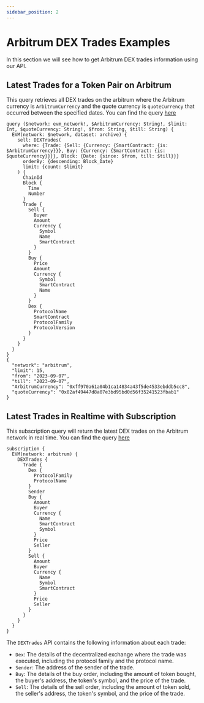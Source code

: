 ```yaml
---
sidebar_position: 2
---
```


# Arbitrum DEX Trades Examples

In this section we will see how to get Arbitrum DEX trades information using our API.


<head>
<meta name="title" content="Arbitrum Decentralized Exchange Data with Arbitrum DEX Trades API"/>
<meta name="description" content="Get on-chain data of any Arbitrum Arbitrumd DEX through our DEX Trades API."/>
<meta name="keywords" content="Arbitrum DEX Trades api,Arbitrum DEX Trades python api,Arbitrum DEX Trades token api,Arbitrum Dex NFT api, DEX Trades scan api, DEX Trades api, DEX Trades api docs, DEX Trades crypto api, DEX Trades blockchain api,Arbitrum network api, Arbitrum web3 api"/>
<meta name="robots" content="index, follow"/>
<meta http-equiv="Content-Type" content="text/html; charset=utf-8"/>
<meta name="language" content="English"/>

<!-- Open Graph / Facebook -->

<meta property="og:type" content="website" />
<meta
  property="og:title"
  content="How to Get Arbitrum Decentralized Exchange Data with Arbitrum DEX Trades API"
/>
<meta
  property="og:description"
  content="Get on-chain data of any Arbitrum Arbitrumd DEX through our DEX Trades API."
/>

<!-- Twitter -->

<meta property="twitter:card" content="summary_large_image" />
<meta property="twitter:title" content="How to Get Arbitrum Decentralized Exchange Data with Arbitrum DEX Trades API" />
<meta property="twitter:description" content="Get on-chain data of any Arbitrum Arbitrumd DEX through our DEX Trades API." />
</head>

## Latest Trades for a Token Pair on Arbitrum

This query retrieves all DEX trades on the arbitrum where the Arbitrum currency is `ArbitrumCurrency` and the quote currency is `quoteCurrency` that occurred between the specified dates.
You can find the query [here](https://ide.bitquery.io/Pair-last-trades_2)

```
query ($network: evm_network!, $ArbitrumCurrency: String!, $limit: Int, $quoteCurrency: String!, $from: String, $till: String) {
  EVM(network: $network, dataset: archive) {
    sell: DEXTrades(
      where: {Trade: {Sell: {Currency: {SmartContract: {is: $ArbitrumCurrency}}}, Buy: {Currency: {SmartContract: {is: $quoteCurrency}}}}, Block: {Date: {since: $from, till: $till}}}
      orderBy: {descending: Block_Date}
      limit: {count: $limit}
    ) {
      ChainId
      Block {
        Time
        Number
      }
      Trade {
        Sell {
          Buyer
          Amount
          Currency {
            Symbol
            Name
            SmartContract
          }
        }
        Buy {
          Price
          Amount
          Currency {
            Symbol
            SmartContract
            Name
          }
        }
        Dex {
          ProtocolName
          SmartContract
          ProtocolFamily
          ProtocolVersion
        }
      }
    }
  }
}
{
  "network": "arbitrum",
  "limit": 15,
  "from": "2023-09-07",
  "till": "2023-09-07",
  "ArbitrumCurrency": "0xff970a61a04b1ca14834a43f5de4533ebddb5cc8",
  "quoteCurrency": "0x82af49447d8a07e3bd95bd0d56f35241523fbab1"
}

```

## Latest Trades in Realtime with Subscription

This subscription query will return the latest DEX trades on the Arbitrum network in real time.
You can find the query [here](https://ide.bitquery.io/Arbitrum-Dextrades-subscription)

```
subscription {
  EVM(network: arbitrum) {
    DEXTrades {
      Trade {
        Dex {
          ProtocolFamily
          ProtocolName
        }
        Sender
        Buy {
          Amount
          Buyer
          Currency {
            Name
            SmartContract
            Symbol
          }
          Price
          Seller
        }
        Sell {
          Amount
          Buyer
          Currency {
            Name
            Symbol
            SmartContract
          }
          Price
          Seller
        }
      }
    }
  }
}

```

The `DEXTrades` API contains the following information about each trade:

- `Dex`: The details of the decentralized exchange where the trade was executed, including the protocol family and the protocol name.
- `Sender`: The address of the sender of the trade.
- `Buy`: The details of the buy order, including the amount of token bought, the buyer's address, the token's symbol, and the price of the trade.
- `Sell`: The details of the sell order, including the amount of token sold, the seller's address, the token's symbol, and the price of the trade.
